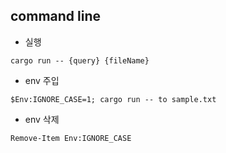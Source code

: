 ## command line
- 실행

`cargo run -- {query} {fileName}`

- env 주입

`$Env:IGNORE_CASE=1; cargo run -- to sample.txt`

- env 삭제

`Remove-Item Env:IGNORE_CASE`